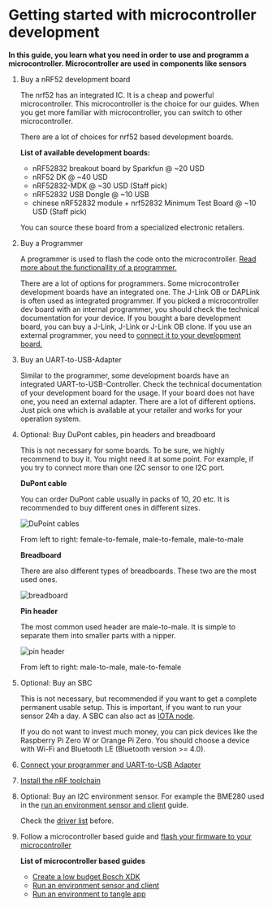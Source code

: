 # Getting started with microcontroller development
**In this guide, you learn what you need in order to use and programm a microcontroller. Microcontroller are used in components like sensors**

1. Buy a nRF52 development board

    The nrf52 has an integrated IC. It is a cheap and powerful microcontroller. 
    This microcontroller is the choice for our guides. 
    When you get more familiar with microcontroller, you can switch to other microcontroller.
    
    There are a lot of choices for nrf52 based development boards.
    
    **List of available development boards:**
    
     - nRF52832 breakout board by Sparkfun @ ~20 USD
     - nRF52 DK @ ~40 USD
     - nRF52832-MDK @ ~30 USD (Staff pick)
     - nRF52832 USB Dongle @ ~10 USB
     - chinese nRF52832 module + nrf52832 Minimum Test Board @ ~10 USD (Staff pick)
    
    You can source these board from a specialized electronic retailers. 
    
2. Buy a Programmer

    A programmer is used to flash the code onto the microcontroller. 
    [Read more about the functionallity of a programmer.](https://www.engineersgarage.com/tutorials/microcontroller-programmer-burner)
    
    There are a lot of options for programmers. 
    Some microcontroller development boards have an integrated one. 
    The J-Link OB or DAPLink is often used as integrated programmer.
    If you picked a microcontroller dev board with an internal programmer, 
    you should check the technical documentation for your device. 
    If you bought a bare development board, you can buy a J-Link, J-Link or J-Link OB clone.
    If you use an external programmer, you need to [connect it to your development board.](connect-programmer-and-uart-adapter.md)
    
4. Buy an UART-to-USB-Adapter

    Similar to the programmer, some development boards have an integrated UART-to-USB-Controller.
    Check the technical documentation of your development board for the usage.
    If your board does not have one, you need an external adapter. 
    There are a lot of different options. 
    Just pick one which is available at your retailer and works for your operation system.
    
5. Optional: Buy DuPont cables, pin headers and breadboard

    This is not necessary for some boards. To be sure, we highly recommend to buy it.
    You might need it at some point.
    For example, if you try to connect more than one I2C sensor to one I2C port. 

    **DuPont cable**
    
    You can order DuPont cable usually in packs of 10, 20 etc.
    It is recommended to buy different ones in different sizes.
    
    ![DuPoint cables](../images/dupont_cable.png)
    
    From left to right: female-to-female, male-to-female, male-to-male
    
    **Breadboard**
    
    There are also different types of breadboards. These two are the most used ones.
    
    ![breadboard](../images/breadboards.png)
    
    **Pin header**
    
    The most common used header are male-to-male. 
    It is simple to separate them into smaller parts with a nipper.
    
    ![pin header](../images/pin_header.png)
    
    From left to right: male-to-male, male-to-female
    
    
6. Optional: Buy an SBC

    This is not necessary, but recommended if you want to get a complete permanent usable setup.
    This is important, if you want to run your sensor 24h a day. A SBC can also act as [IOTA node](root://ciri/0.1/how-to-guides/run-a-ciri-node-on-an-sbc.md).
    
    If you do not want to invest much money, you can pick devices like the Raspberry Pi Zero W or Orange Pi Zero. 
    You should choose a device with Wi-Fi and Bluetooth LE (Bluetooth version >= 4.0).
    
7. [Connect your programmer and UART-to-USB Adapter](connect-programmer-and-uart-adapter.md)

8. [Install the nRF toolchain](set-up-nrf-toolchain.md)

8. Optional: Buy an I2C environment sensor. For example the BME280 used in the [run an environment sensor and client](run-a-environment-sensor-and-client.md) guide.

    Check the [driver list](http://www.riot-os.org/api/group__drivers__saul.html) before. 

9. Follow a microcontroller based guide and [flash your firmware to your microcontroller](how-to-flash-your-sensor.md)

    **List of microcontroller based guides**
    
    - [Create a low budget Bosch XDK](create-a-low-budget-bosch-xdk-clone.md)
    - [Run an environment sensor and client](run-a-environment-sensor-and-client.md)
    - [Run an environment to tangle app](run-an-environment-to-tangle-app.md)
     
    
    